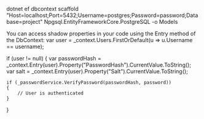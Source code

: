 dotnet ef dbcontext scaffold "Host=localhost;Port=5432;Username=postgres;Password=password;Database=project" Npgsql.EntityFrameworkCore.PostgreSQL -o Models


You can access shadow properties in your code using the Entry method of the DbContext:
var user = _context.Users.FirstOrDefault(u => u.Username == username);

if (user != null)
{
    var passwordHash = _context.Entry(user).Property("PasswordHash").CurrentValue.ToString();
    var salt = _context.Entry(user).Property("Salt").CurrentValue.ToString();

    if (_passwordService.VerifyPassword(passwordHash, password))
    {
        // User is authenticated
    }
}
